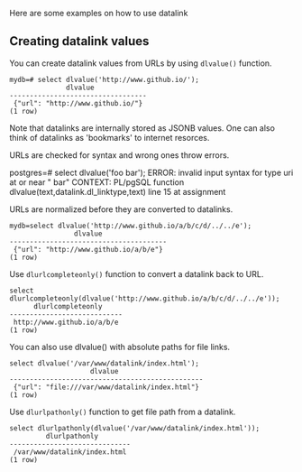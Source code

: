 Here are some examples on how to use datalink

Creating datalink values
------------------------

You can create datalink values from URLs by using `dlvalue()` function.

    mydb=# select dlvalue('http://www.github.io/');
                  dlvalue              
    ----------------------------------
     {"url": "http://www.github.io/"}
    (1 row)

Note that datalinks are internally stored as JSONB values.
One can also think of datalinks as 'bookmarks' to internet resorces.

URLs are checked for syntax and wrong ones throw errors.

 postgres=# select dlvalue('foo bar');
 ERROR:  invalid input syntax for type uri at or near " bar"
 CONTEXT:  PL/pgSQL function dlvalue(text,datalink.dl_linktype,text) line 15 at assignment

URLs are normalized before they are converted to datalinks.

    mydb=select dlvalue('http://www.github.io/a/b/c/d/../../e');
                    dlvalue                
    ---------------------------------------
     {"url": "http://www.github.io/a/b/e"}
    (1 row)

Use `dlurlcompleteonly()` function to convert a datalink back to URL.

    select dlurlcompleteonly(dlvalue('http://www.github.io/a/b/c/d/../../e'));
          dlurlcompleteonly      
    ----------------------------
     http://www.github.io/a/b/e
    (1 row)

You can also use dlvalue() with absolute paths for file links.

    select dlvalue('/var/www/datalink/index.html');
                        dlvalue                     
    ------------------------------------------------
     {"url": "file:///var/www/datalink/index.html"}
    (1 row)

Use `dlurlpathonly()` function to get file path from a datalink.

    select dlurlpathonly(dlvalue('/var/www/datalink/index.html'));
             dlurlpathonly         
    ------------------------------
     /var/www/datalink/index.html
    (1 row)

